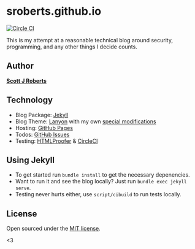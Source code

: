 # sroberts.github.io

[![Circle CI](https://circleci.com/gh/sroberts/sroberts.github.io.svg?style=svg)](https://circleci.com/gh/sroberts/sroberts.github.io)

This is my attempt at a reasonable technical blog around security, programming, and any other things I decide counts.

## Author

**[Scott J Roberts](https://sroberts.github.io/about/)**

## Technology
* Blog Package: [Jekyll](http://jekyllrb.com)
* Blog Theme: [Lanyon](https://github.com/poole/lanyon) with my own [special modifications](http://i.imgur.com/qGh9V.jpg)
* Hosting: [GitHub Pages](http://pages.github.com)
* Todos: [GitHub Issues](https://github.com/sroberts/sroberts.github.io/issues)
* Testing: [HTMLProofer](https://github.com/gjtorikian/html-proofer) & [CircleCI](https://circleci.com/)

## Using Jekyll

* To get started run `bundle install` to get the necessary depenencies.
* Want to run it and see the blog locally? Just run `bundle exec jekyll serve`.
* Testing never hurts either, use `script/cibuild` to run tests locally.

## License

Open sourced under the [MIT license](LICENSE.md).

<3
